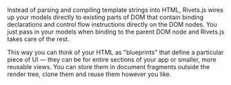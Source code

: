 Instead of parsing and compiling template strings into HTML, Rivets.js wires up your models directly to existing parts of DOM that contain binding declarations and control flow instructions directly on the DOM nodes. You just pass in your models when binding to the parent DOM node and Rivets.js takes care of the rest.

This way you can think of your HTML as "blueprints" that define a particular piece of UI &mdash; they can be for entire sections of your app or smaller, more reusable views. You can store them in document fragments outside the render tree, clone them and reuse them however you like.
